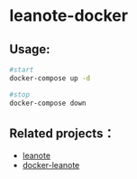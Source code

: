 # leanote-docker

## Usage:


 ```sh
 #start
 docker-compose up -d
 
 #stop
 docker-compose down
 ```

## Related projects：
* [leanote](https://github.com/leanote/leanote)  
* [docker-leanote](https://github.com/axboy/docker-leanote)

